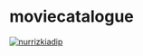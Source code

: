 # moviecatalogue

[![nurrizkiadip](https://circleci.com/gh/nurrizkiadip/moviecatalogue.svg?style=svg)](https://circleci.com/gh/nurrizkiadip/moviecatalogue)
